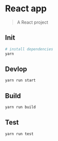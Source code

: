 # React app

> A React project

## Init

``` bash
# install dependencies
yarn
```

## Devlop

```bash
yarn run start
```


## Build

```bash
yarn run build
```

## Test

```bash
yarn run test
```


